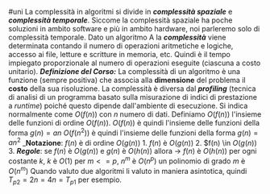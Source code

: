 #uni 
La complessità in algoritmi si divide in ___complessità spaziale___ e ___complessità temporale___. Siccome la complessità spaziale ha poche soluzioni in ambito software  e più in ambito hardware, noi parleremo solo di complessità temporale. 
Dato un algoritmo A la ___complessità___ viene determinata contando il numero di operazioni aritmetiche e logiche, accesso ai file, letture e scritture in memoria, etc. 
Quindi è il tempo impiegato proporzionale al numero di operazioni eseguite (ciascuna a costo unitario).
___Definizione del Corso:___
	La complessità di un algoritmo è una funzione (sempre positiva) che associa alla __dimensione__ del problema il __costo__ della sua risoluzione.
La complessità è diversa dal ___profiling___ (tecnica di analisi di un programma basato sulla misurazione di indici di prestazione a _runtime_) poiché questo dipende dall'ambiente di esecuzione. 
Si indica normalmente come $O(f(n))$ con $n$ numero di dati. 
Definiamo $O(f(n))$ l'insieme delle funzioni di ordine $O(f(n))$.
$O(f(n))$ è quindi l'insieme delle funzioni della forma $g(n) = an$ 
$O(f(n^2))$ è quindi l'insieme delle funzioni della forma $g(n) = an^2$ 
___Notazione__:
	$f(n)$ è di ordine $O(g(n))$ 
	1. $f(n)$ è $O(g(n))$ 
	2. $f(n) \in $O(g(n))$ 
	3. 
___Regole___:
	se $f(n)$ è $O(g(n))$ e $g(n)$ è $O(h(n))$ allora -> $f(n)$ è $O(h(n))$
	per ogni costante $k$, $k$ è $O(1)$ 
	per $m<=p$, $n^m$ è $O(n^p)$ 
	un polinomio di grado $m$ è $O(n^m)$ 
Quando valuto due algoritmi li valuto in maniera asintotica, quindi $T_{p2} = 2n = 4n = T_{p1}$ per esempio.